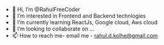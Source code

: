 - 👋 Hi, I’m @RahulFreeCoder
- 👀 I’m interested in Frontend and Backend technlogies
- 🌱 I’m currently learning ReactJs, Google cloud, Aws cloud
- 💞️ I’m looking to collaborate on ...
- 📫 How to reach me- email me - rahul.d.kolhe@gmail.com

<!---
RahulFreeCoder/RahulFreeCoder is a ✨ special ✨ repository because its `README.md` (this file) appears on your GitHub profile.
You can click the Preview link to take a look at your changes.
--->
